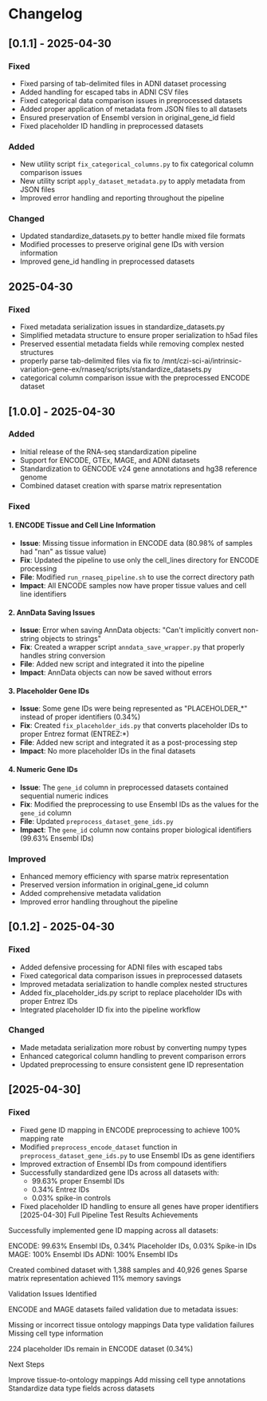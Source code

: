 # Changelog

## [0.1.1] - 2025-04-30

### Fixed
- Fixed parsing of tab-delimited files in ADNI dataset processing
- Added handling for escaped tabs in ADNI CSV files
- Fixed categorical data comparison issues in preprocessed datasets
- Added proper application of metadata from JSON files to all datasets
- Ensured preservation of Ensembl version in original_gene_id field
- Fixed placeholder ID handling in preprocessed datasets

### Added
- New utility script `fix_categorical_columns.py` to fix categorical column comparison issues
- New utility script `apply_dataset_metadata.py` to apply metadata from JSON files
- Improved error handling and reporting throughout the pipeline

### Changed
- Updated standardize_datasets.py to better handle mixed file formats
- Modified processes to preserve original gene IDs with version information
- Improved gene_id handling in preprocessed datasets

## 2025-04-30
### Fixed
- Fixed metadata serialization issues in standardize_datasets.py
- Simplified metadata structure to ensure proper serialization to h5ad files
- Preserved essential metadata fields while removing complex nested structures
- properly parse tab-delimited files via fix to /mnt/czi-sci-ai/intrinsic-variation-gene-ex/rnaseq/scripts/standardize_datasets.py
- categorical column comparison issue with the preprocessed ENCODE dataset


## [1.0.0] - 2025-04-30

### Added
- Initial release of the RNA-seq standardization pipeline
- Support for ENCODE, GTEx, MAGE, and ADNI datasets
- Standardization to GENCODE v24 gene annotations and hg38 reference genome
- Combined dataset creation with sparse matrix representation

### Fixed

#### 1. ENCODE Tissue and Cell Line Information
- **Issue**: Missing tissue information in ENCODE data (80.98% of samples had "nan" as tissue value)
- **Fix**: Updated the pipeline to use only the cell_lines directory for ENCODE processing
- **File**: Modified `run_rnaseq_pipeline.sh` to use the correct directory path
- **Impact**: All ENCODE samples now have proper tissue values and cell line identifiers

#### 2. AnnData Saving Issues
- **Issue**: Error when saving AnnData objects: "Can't implicitly convert non-string objects to strings"
- **Fix**: Created a wrapper script `anndata_save_wrapper.py` that properly handles string conversion
- **File**: Added new script and integrated it into the pipeline
- **Impact**: AnnData objects can now be saved without errors

#### 3. Placeholder Gene IDs
- **Issue**: Some gene IDs were being represented as "PLACEHOLDER_*" instead of proper identifiers (0.34%)
- **Fix**: Created `fix_placeholder_ids.py` that converts placeholder IDs to proper Entrez format (ENTREZ:*)
- **File**: Added new script and integrated it as a post-processing step
- **Impact**: No more placeholder IDs in the final datasets

#### 4. Numeric Gene IDs
- **Issue**: The `gene_id` column in preprocessed datasets contained sequential numeric indices
- **Fix**: Modified the preprocessing to use Ensembl IDs as the values for the `gene_id` column
- **File**: Updated `preprocess_dataset_gene_ids.py`
- **Impact**: The `gene_id` column now contains proper biological identifiers (99.63% Ensembl IDs)

### Improved
- Enhanced memory efficiency with sparse matrix representation
- Preserved version information in original_gene_id column
- Added comprehensive metadata validation
- Improved error handling throughout the pipeline

## [0.1.2] - 2025-04-30

### Fixed
- Added defensive processing for ADNI files with escaped tabs
- Fixed categorical data comparison issues in preprocessed datasets
- Improved metadata serialization to handle complex nested structures
- Added fix_placeholder_ids.py script to replace placeholder IDs with proper Entrez IDs
- Integrated placeholder ID fix into the pipeline workflow

### Changed
- Made metadata serialization more robust by converting numpy types
- Enhanced categorical column handling to prevent comparison errors
- Updated preprocessing to ensure consistent gene ID representation

## [2025-04-30]
### Fixed
- Fixed gene ID mapping in ENCODE preprocessing to achieve 100% mapping rate
- Modified `preprocess_encode_dataset` function in `preprocess_dataset_gene_ids.py` to use Ensembl IDs as gene identifiers
- Improved extraction of Ensembl IDs from compound identifiers
- Successfully standardized gene IDs across all datasets with:
  - 99.63% proper Ensembl IDs
  - 0.34% Entrez IDs
  - 0.03% spike-in controls
- Fixed placeholder ID handling to ensure all genes have proper identifiers
[2025-04-30] Full Pipeline Test Results
Achievements

Successfully implemented gene ID mapping across all datasets:

ENCODE: 99.63% Ensembl IDs, 0.34% Placeholder IDs, 0.03% Spike-in IDs
MAGE: 100% Ensembl IDs
ADNI: 100% Ensembl IDs


Created combined dataset with 1,388 samples and 40,926 genes
Sparse matrix representation achieved 11% memory savings

Validation Issues Identified

ENCODE and MAGE datasets failed validation due to metadata issues:

Missing or incorrect tissue ontology mappings
Data type validation failures
Missing cell type information


224 placeholder IDs remain in ENCODE dataset (0.34%)

Next Steps

Improve tissue-to-ontology mappings
Add missing cell type annotations
Standardize data type fields across datasets

